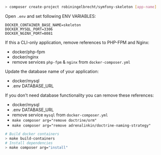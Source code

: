 ```bash
> composer create-project robiningelbrecht/symfony-skeleton [app-name] --no-install --ignore-platform-reqs
```

Open `.env` and set following ENV VARIABLES:

```
DOCKER_CONTAINER_BASE_NAME=skeleton
DOCKER_MYSQL_PORT=3306
DOCKER_NGINX_PORT=8081
```

If this a CLI-only application, remove references to PHP-FPM and Nginx:

* docker/php-fpm
* docker/nginx
* remove services `php-fpm` & `nginx` from `docker-composer.yml`

Update the database name of your application:

* docker/mysql
* .env DATABASE_URL

If you don't need database functionality you can remove these references:

* docker/mysql
* .env DATABASE_URL
* remove service `mysql` from `docker-composer.yml`
* `make composer arg="remove doctrine/orm"`
* `make composer arg="remove adrenalinkin/doctrine-naming-strategy"`

```bash
# Build docker containers
> make build-containers
# Install dependencies
> make composer arg="install"
```